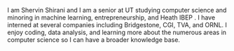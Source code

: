 I am Shervin Shirani and I am a senior at UT studying computer science and minoring in machine learning, entrepreneurship, and Heath IBEP . I have interned at several companies including Bridgestone, CGI, TVA, and ORNL. I enjoy coding, data analysis, and learning more about the numerous areas in computer science so I can have a broader knowledge base.
